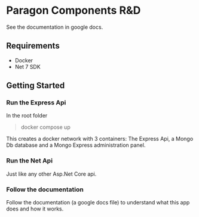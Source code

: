 # Paragon Components R&D 
See the documentation in google docs.

## Requirements
- Docker
- Net 7 SDK

## Getting Started
### Run the Express Api
In the root folder
> docker compose up

This creates a docker network with 3 containers: The Express Api, a Mongo Db database and a 
Mongo Express administration panel.

### Run the Net Api
Just like any other Asp.Net Core api.

### Follow the documentation
Follow the documentation (a google docs file) to understand what this app does and how it works.
